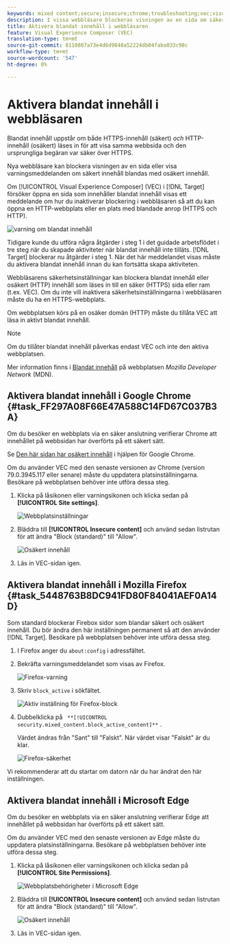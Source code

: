 ```yaml
---
keywords: mixed content;secure;insecure;chrome;troubleshooting;vec;visual experience composer;unsecure;http;https;firefox;internet explorer
description: I vissa webbläsare blockeras visningen av en sida om säkert innehåll blandas med osäkert innehåll.
title: Aktivera blandat innehåll i webbläsaren
feature: Visual Experience Composer (VEC)
translation-type: tm+mt
source-git-commit: 8110807a73e4d6d9848a52224db04faba033c98c
workflow-type: tm+mt
source-wordcount: '547'
ht-degree: 0%

---
```



# Aktivera blandat innehåll i webbläsaren

Blandat innehåll uppstår om både HTTPS-innehåll (säkert) *och* HTTP-innehåll (osäkert) läses in för att visa samma webbsida och den ursprungliga begäran var säker över HTTPS.

Nya webbläsare kan blockera visningen av en sida eller visa varningsmeddelanden om säkert innehåll blandas med osäkert innehåll.

Om [!UICONTROL Visual Experience Composer] (VEC) i [!DNL Target] försöker öppna en sida som innehåller blandat innehåll visas ett meddelande om hur du inaktiverar blockering i webbläsaren så att du kan öppna en HTTP-webbplats eller en plats med blandade anrop (HTTPS och HTTP).

![varning om blandat innehåll](/help/c-experiences/c-visual-experience-composer/r-troubleshoot-composer/assets/mixed_content_warning.png)

Tidigare kunde du utföra några åtgärder i steg 1 i det guidade arbetsflödet i tre steg när du skapade aktiviteter när blandat innehåll inte tilläts. [!DNL Target] blockerar nu åtgärder i steg 1. När det här meddelandet visas måste du aktivera blandat innehåll innan du kan fortsätta skapa aktiviteten.

Webbläsarens säkerhetsinställningar kan blockera blandat innehåll eller osäkert (HTTP) innehåll som läses in till en säker (HTTPS) sida eller ram (t.ex. VEC). Om du inte vill inaktivera säkerhetsinställningarna i webbläsaren måste du ha en HTTPS-webbplats.

Om webbplatsen körs på en osäker domän (HTTP) måste du tillåta VEC att läsa in aktivt blandat innehåll.

>[!NOTE]
>
>Om du tillåter blandat innehåll påverkas endast VEC och inte den aktiva webbplatsen.

Mer information finns i [Blandat innehåll](https://developer.mozilla.org/en-US/docs/Web/Security/Mixed_content) på webbplatsen *Mozilla Developer Network* (MDN).

## Aktivera blandat innehåll i Google Chrome {#task_FF297A08F66E47A588C14FD67C037B3A}

Om du besöker en webbplats via en säker anslutning verifierar Chrome att innehållet på webbsidan har överförts på ett säkert sätt.

Se [Den här sidan har osäkert innehåll](https://support.google.com/chrome/answer/1342714?hl=en) i hjälpen för Google Chrome.

Om du använder VEC med den senaste versionen av Chrome (version 79.0.3945.117 eller senare) måste du uppdatera platsinställningarna. Besökare på webbplatsen behöver inte utföra dessa steg.

1. Klicka på låsikonen eller varningsikonen och klicka sedan på **[!UICONTROL Site settings]**.

   ![Webbplatsinställningar](/help/c-experiences/c-visual-experience-composer/r-troubleshoot-composer/assets/site-settings.png)

1. Bläddra till **[!UICONTROL Insecure content]** och använd sedan listrutan för att ändra &quot;Block (standard)&quot; till &quot;Allow&quot;.

   ![Osäkert innehåll](/help/c-experiences/c-visual-experience-composer/r-troubleshoot-composer/assets/insecure-content.png)

1. Läs in VEC-sidan igen.

## Aktivera blandat innehåll i Mozilla Firefox {#task_5448763B8DC941FD80F84041AEF0A14D}

Som standard blockerar Firebox sidor som blandar säkert och osäkert innehåll. Du bör ändra den här inställningen permanent så att den använder [!DNL Target]. Besökare på webbplatsen behöver inte utföra dessa steg.

1. I Firefox anger du `about:config` i adressfältet.
1. Bekräfta varningsmeddelandet som visas av Firefox.

   ![Firefox-varning](/help/c-experiences/c-visual-experience-composer/r-troubleshoot-composer/assets/firefox.png)

1. Skriv `block_active` i sökfältet.

   ![Aktiv inställning för Firefox-block](/help/c-experiences/c-visual-experience-composer/r-troubleshoot-composer/assets/firefox3.png)

1. Dubbelklicka på ` **[!UICONTROL security.mixed_content.block_active_content]**` .

   Värdet ändras från &quot;Sant&quot; till &quot;Falskt&quot;. När värdet visar &quot;Falskt&quot; är du klar.

   ![Firefox-säkerhet](/help/c-experiences/c-visual-experience-composer/r-troubleshoot-composer/assets/firefox2.png)

Vi rekommenderar att du startar om datorn när du har ändrat den här inställningen.

## Aktivera blandat innehåll i Microsoft Edge

Om du besöker en webbplats via en säker anslutning verifierar Edge att innehållet på webbsidan har överförts på ett säkert sätt.

Om du använder VEC med den senaste versionen av Edge måste du uppdatera platsinställningarna. Besökare på webbplatsen behöver inte utföra dessa steg.

1. Klicka på låsikonen eller varningsikonen och klicka sedan på **[!UICONTROL Site Permissions]**.

   ![Webbplatsbehörigheter i Microsoft Edge](/help/c-experiences/c-visual-experience-composer/r-troubleshoot-composer/assets/ms-edge.png)

1. Bläddra till **[!UICONTROL Insecure content]** och använd sedan listrutan för att ändra &quot;Block (standard)&quot; till &quot;Allow&quot;.

   ![Osäkert innehåll](/help/c-experiences/c-visual-experience-composer/r-troubleshoot-composer/assets/ms-edge-2.png)

1. Läs in VEC-sidan igen.